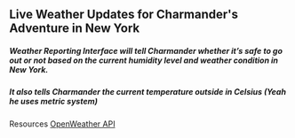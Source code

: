 ## Live Weather Updates for Charmander's Adventure in New York


##### Weather Reporting Interface will tell Charmander whether it’s safe to go out or not based on the current humidity level and weather condition in New York.
##### It also tells Charmander the current temperature outside in Celsius (Yeah he uses metric system)


Resources
[OpenWeather API](https://openweathermap.org/)
